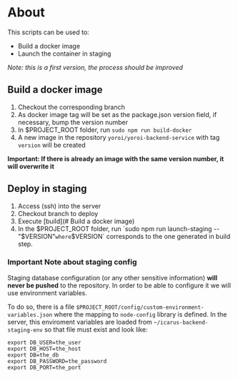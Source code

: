 # About

This scripts can be used to:

* Build a docker image
* Launch the container in staging

_Note: this is a first version, the process should be improved_

## Build a docker image

1.  Checkout the corresponding branch
2.  As docker image tag will be set as the package.json version field, if necessary, bump
    the version number
3.  In $PROJECT_ROOT folder, run `sudo npm run build-docker`
4.  A new image in the repository `yoroi/yoroi-backend-service` with tag `version`
    will be created

**Important: If there is already an image with the same version number, it will overwrite it**

## Deploy in staging

1.  Access (ssh) into the server
2.  Checkout branch to deploy
3.  Execute [build](# Build a docker image)
4.  In the $PROJECT_ROOT folder, run `sudo npm run launch-staging -- "$VERSION"` where `$VERSION`
    corresponds to the one generated in build step.

### Important Note about staging config

Staging database configuration (or any other sensitive information) **will never be pushed**
to the repository. In order to be able to configure it we will use environment variables.

To do so, there is a file `$PROJECT_ROOT/config/custom-environment-variables.json` where
the mapping to `node-config` library is defined. In the server, this enviroment variables
are loaded from `~/icarus-backend-staging-env` so that file must exist and look like:

```
export DB_USER=the_user
export DB_HOST=the_host
export DB=the_db
export DB_PASSWORD=the_password
export DB_PORT=the_port
```
